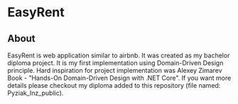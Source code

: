 # EasyRent
## About
EasyRent is web application similar to airbnb. It was created as my bachelor diploma project. It is my first implementation using Domain-Driven Design principle. 
Hard inspiration for project implementation was Alexey Zimarev Book - "Hands-On Domain-Driven Design with .NET Core".
If you want more details please checkout my diploma added to this repository (file named: Pyziak_Inz_public).
